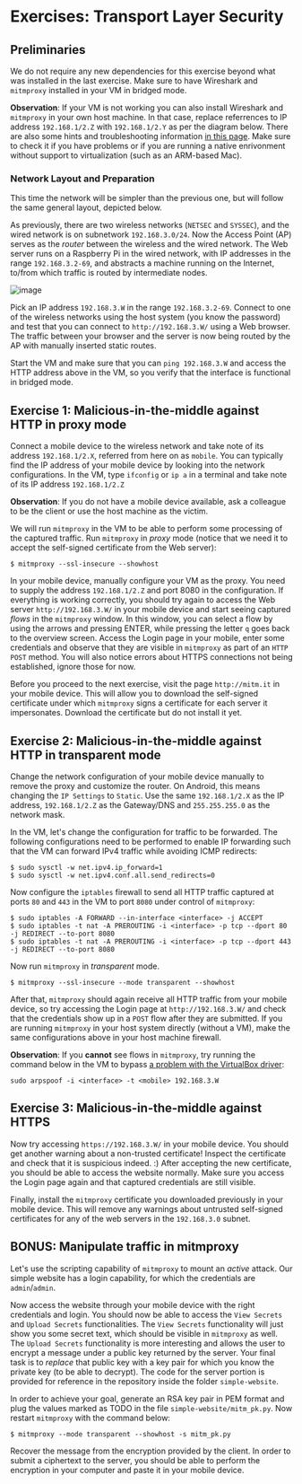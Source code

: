 # Exercises: Transport Layer Security

## Preliminaries

We do not require any new dependencies for this exercise beyond what was installed in the last exercise. Make sure to have Wireshark and `mitmproxy` installed in your VM in bridged mode.

**Observation**: If your VM is not working you can also install Wireshark and `mitmproxy` in your own host machine. In that case, replace referrences to IP address `192.168.1/2.Z` with `192.168.1/2.Y` as per the diagram below.
There are also some hints and troubleshooting information [in this page](hints.md). Make sure to check it if you have problems or if you are running a native enrivonment without support to virtualization (such as an ARM-based Mac). 

### Network Layout and Preparation

This time the network will be simpler than the previous one, but will follow the same general layout, depicted below.

As previously, there are two wireless networks (`NETSEC` and `SYSSEC`), and the wired network is on subnetwork `192.168.3.0/24`.
Now the Access Point (AP) serves as the _router_ between the wireless and the wired network.
The Web server runs on a Raspberry Pi in the wired network, with IP addresses in the range `192.168.3.2-69`, and abstracts a machine running on the Internet, to/from which traffic is routed by intermediate nodes.

![image](https://github.com/dfaranha/au-syssec-f23/blob/master/exercises/06_transport_layer_security/network-layout.png)

Pick an IP address `192.168.3.W` in the range `192.168.3.2-69`.
Connect to one of the wireless networks using the host system (you know the password) and test that you can connect to `http://192.168.3.W/` using a Web browser.
The traffic between your browser and the server is now being routed by the AP with manually inserted static routes.

Start the VM and make sure that you can `ping 192.168.3.W` and access the HTTP address above in the VM, so you verify that the interface is functional in bridged mode.

## Exercise 1: Malicious-in-the-middle against HTTP in proxy mode

Connect a mobile device to the wireless network and take note of its address `192.168.1/2.X`, referred from here on as `mobile`.
You can typically find the IP address of your mobile device by looking into the network configurations.
In the VM, type `ifconfig` or `ip a` in a terminal and take note of its IP address `192.168.1/2.Z`

**Observation**: If you do not have a mobile device available, ask a colleague to be the client or use the host machine as the victim.

We will run `mitmproxy` in the VM to be able to perform some processing of the captured traffic. Run `mitmproxy` in _proxy_ mode (notice that we need it to accept the self-signed certificate from the Web server):

```
$ mitmproxy --ssl-insecure --showhost
```

In your mobile device, manually configure your VM as the proxy. You need to supply the address `192.168.1/2.Z` and port 8080 in the configuration.
If everything is working correctly, you should try again to access the Web server `http://192.168.3.W/` in your mobile device and start seeing captured _flows_ in the `mitmproxy` window.
In this window, you can select a flow by using the arrows and pressing ENTER, while pressing the letter `q` goes back to the overview screen.
Access the Login page in your mobile, enter some credentials and observe that they are visible in `mitmproxy` as part of an `HTTP POST` method.
You will also notice errors about HTTPS connections not being established, ignore those for now.

Before you proceed to the next exercise, visit the page `http://mitm.it` in your mobile device. This will allow you to download the self-signed certificate under which `mitmproxy` signs a certificate for each server it impersonates.
Download the certificate but do not install it yet.

## Exercise 2: Malicious-in-the-middle against HTTP in transparent mode

Change the network configuration of your mobile device manually to remove the proxy and customize the router. On Android, this means changing the `IP Settings` to `Static`.
Use the same `192.168.1/2.X` as the IP address, `192.168.1/2.Z` as the Gateway/DNS and `255.255.255.0` as the network mask.

In the VM, let's change the configuration for traffic to be forwarded.
The following configurations need to be performed to enable IP forwarding such that the VM can forward IPv4 traffic while avoiding ICMP redirects:

```
$ sudo sysctl -w net.ipv4.ip_forward=1
$ sudo sysctl -w net.ipv4.conf.all.send_redirects=0
```

Now configure the `iptables` firewall to send all HTTP traffic captured at ports `80` and `443` in the VM to port `8080` under control of `mitmproxy`:

```
$ sudo iptables -A FORWARD --in-interface <interface> -j ACCEPT
$ sudo iptables -t nat -A PREROUTING -i <interface> -p tcp --dport 80 -j REDIRECT --to-port 8080
$ sudo iptables -t nat -A PREROUTING -i <interface> -p tcp --dport 443 -j REDIRECT --to-port 8080
```

Now run `mitmproxy` in _transparent_ mode.

```
$ mitmproxy --ssl-insecure --mode transparent --showhost
```

After that, `mitmproxy` should again receive all HTTP traffic from your mobile device, so try accessing the Login page at `http://192.168.3.W/` and check that the credentials show up in a `POST` flow after they are submitted.
If you are running `mitmproxy` in your host system directly (without a VM), make the same configurations above in your host machine firewall.

**Observation**: If you **cannot** see flows in `mitmproxy`, try running the command below in the VM to bypass [a problem with the VirtualBox driver](https://security.stackexchange.com/questions/197453/mitm-using-arp-spoofing-with-kali-linux-running-on-virtualbox-with-bridged-wifi):

```
sudo arpspoof -i <interface> -t <mobile> 192.168.3.W
```

## Exercise 3: Malicious-in-the-middle against HTTPS

Now try accessing `https://192.168.3.W/` in your mobile device.
You should get another warning about a non-trusted certificate! Inspect the certificate and check that it is suspicious indeed. :)
After accepting the new certificate, you should be able to access the website normally.
Make sure you access the Login page again and that captured credentials are still visible.

Finally, install the `mitmproxy` certificate you downloaded previously in your mobile device.
This will remove any warnings about untrusted self-signed certificates for any of the web servers in the `192.168.3.0` subnet.

## BONUS: Manipulate traffic in mitmproxy

Let's use the scripting capability of `mitmproxy` to mount an _active_ attack.
Our simple website has a login capability, for which the credentials are `admin`/`admin`.

Now access the website through your mobile device with the right credentials and login. You should now be able to access the `View Secrets` and `Upload Secrets` functionalities.
The `View Secrets` functionality will just show you some secret text, which should be visible in `mitmproxy` as well.
The `Upload Secrets` functionality is more interesting and allows the user to encrypt a message under a public key returned by the server.
Your final task is to _replace_ that public key with a key pair for which you know the private key (to be able to decrypt).
The code for the server portion is provided for reference in the repository inside the folder `simple-website`.

In order to achieve your goal, generate an RSA key pair in PEM format and plug the values marked as TODO in the file `simple-website/mitm_pk.py`. Now restart `mitmproxy` with the command below:

```
$ mitmproxy --mode transparent --showhost -s mitm_pk.py
```

Recover the message from the encryption provided by the client. In order to submit a ciphertext to the server, you should be able to perform the encryption in your computer and paste it in your mobile device.
